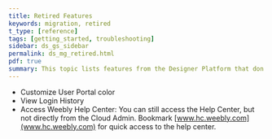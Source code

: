 ```yaml
---
title: Retired Features
keywords: migration, retired
t_type: [reference]
tags: [getting_started, troubleshooting]
sidebar: ds_gs_sidebar
permalink: ds_mg_retired.html
pdf: true
summary: This topic lists features from the Designer Platform that don't exist in Cloud Admin.
---
```

* Customize User Portal color
* View Login History
* Access Weebly Help Center: You can still access the Help Center, but not directly from the Cloud Admin. Bookmark [www.hc.weebly.com](www.hc.weebly.com) for quick access to the help center.

